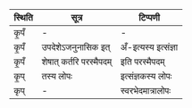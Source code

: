 | स्थिति | सूत्र | टिप्पणी |
| ----- | ------- | ------ |
| कृ॒पँ | - | - |
| कृ॒पँ | उपदेशेऽजनुनासिक इत् | अँ-इत्यस्य इत्संज्ञा |
| कृ॒पँ | शेषात् कर्तरि परस्मैपदम् | इति परस्मैपदम् |
| कृ॒प् | तस्य लोपः | इत्संज्ञकस्य लोपः |
| कृप् | - | स्वरभेदमात्रालोपः |

